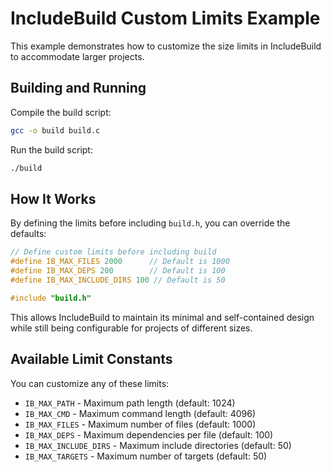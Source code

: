 # IncludeBuild Custom Limits Example

This example demonstrates how to customize the size limits in IncludeBuild to accommodate larger projects.

## Building and Running

Compile the build script:

```bash
gcc -o build build.c
```

Run the build script:

```bash
./build
```

## How It Works

By defining the limits before including `build.h`, you can override the defaults:

```c
// Define custom limits before including build
#define IB_MAX_FILES 2000      // Default is 1000
#define IB_MAX_DEPS 200        // Default is 100
#define IB_MAX_INCLUDE_DIRS 100 // Default is 50

#include "build.h"
```

This allows IncludeBuild to maintain its minimal and self-contained design while still being configurable for projects of different sizes.

## Available Limit Constants

You can customize any of these limits:

- `IB_MAX_PATH` - Maximum path length (default: 1024)
- `IB_MAX_CMD` - Maximum command length (default: 4096)
- `IB_MAX_FILES` - Maximum number of files (default: 1000)
- `IB_MAX_DEPS` - Maximum dependencies per file (default: 100)
- `IB_MAX_INCLUDE_DIRS` - Maximum include directories (default: 50)
- `IB_MAX_TARGETS` - Maximum number of targets (default: 50) 